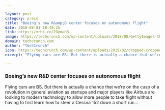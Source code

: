 ```yaml
---

layout: post
category: press
title: "Boeing’s new R&amp;D center focuses on autonomous flight"
date: 2018-08-01 18:49:25
link: https://vrhk.co/2Oymab3
image: https://techcrunch.com/wp-content/uploads/2018/08/GettyImages-1000723374.jpg?w=600
domain: techcrunch.com
author: "TechCrunch"
icon: https://techcrunch.com/wp-content/uploads/2015/02/cropped-cropped-favicon-gradient.png?w=180
excerpt: "Flying cars are BS. But there is actually a chance that we’re on the cusp of a revolution in general aviation as startups and major players like Airbus are looking to modern technology to allow more people to take flight without having to first learn how to steer a Cessna 152 down a short run…"

---
```


### Boeing’s new R&amp;D center focuses on autonomous flight

Flying cars are BS. But there is actually a chance that we’re on the cusp of a revolution in general aviation as startups and major players like Airbus are looking to modern technology to allow more people to take flight without having to first learn how to steer a Cessna 152 down a short run…